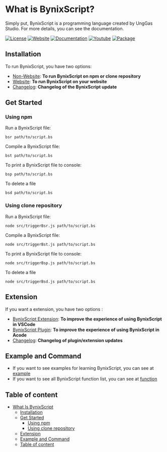 # What is BynixScript?
Simply put, BynixScript is a programming language created by UngGas Studio. For more details, you can see the documentation.

[![License](https://img.shields.io/badge/license-MIT-green)](LICENSE)
[![Website](https://img.shields.io/badge/official-website-blue)](https://unggasstudio.github.io/bynixscript/)
[![Documentation](https://img.shields.io/badge/Documentation-8A2BE2)](docs/markdown/documentation.md)
[![Youtube](https://img.shields.io/badge/YouTube-Channel-orange)](https://youtube.com/@unggas-studio?si=rwzB7AXjr-jCqg_J)
[![Package](https://img.shields.io/npm/dw/bynixscript)](https://www.npmjs.com/package/bynixscript?activeTab=readme)

## Installation
To run BynixScript, you have two options:
- [Non-Website](docs/markdown/non-website.md): **To run BynixScript on npm or clone repository**
- [Website](docs/markdown/website.md): **To run BynixScript on your website**
- [Changelog](https://github.com/UngGasStudio/BynixScript/releases): **Changelog of the BynixScript update**
## Get Started
### Using npm
Run a BynixScript file:
```
bsr path/to/script.bs
```
Compile a BynixScript file:
```
bst path/to/script.bs
```
To print a BynixScript file to console:
```
bsp path/to/script.bs
```
To delete a file
```
bsd path/to/script.bs
```
### Using clone repository
Run a BynixScript file:
```
node src/triggerBsr.js path/to/script.bs
```
Compile a BynixScript file:
```
node src/triggerBst.js path/to/script.bs
```
To print a BynixScript file to console:
```
node src/triggerBsp.js path/to/script.bs
```
To delete a file
```
node src/triggerBsd.js path/to/script.bs
```
## Extension
If you want a extension, you have two options :
- [BynixScript Extension](https://github.com/UngGasStudio/BynixScript-Extension): **To improve the experience of using BynixScript in VSCode**
- [BynixScript Plugin](docs/markdown/acode-plugin.md): **To improve the experience of using BynixScript in Acode**
- [Changelog](https://github.com/UngGasStudio/BynixScript/releases): **Changelog of plugin/extension updates**
## Example and Command
- If you want to see examples for learning BynixScript, you can see at [example](docs/markdown/example.md)
- If you want to see all BynixScript function list, you can see at [function](docs/markdown/function.md)
## Table of content
- [What Is BynixScript](#What-Is-BynixScript)
  - [Installation](#Installation)
  - [Get Started](#Get-Started)
      - [Using npm](#Using-npm)
      - [Using clone repository](#Using-clone-repository)
  - [Extension](#Extension)
  - [Example and Command](#Example-and-Command)
  - [Table of content](#Table-of-content)
  
